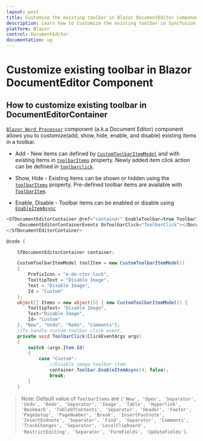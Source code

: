 ```yaml
---
layout: post
title: Customize the existing toolbar in Blazor DocumentEditor Component | Syncfusion
description: Learn how to Customize the existing toolbar in Syncfusion Blazor DocumentEditor component and much more.
platform: Blazor
control: DocumentEditor
documentation: ug
---
```

# Customize existing toolbar in Blazor DocumentEditor Component

## How to customize existing toolbar in DocumentEditorContainer

[`Blazor Word Processor`](https://www.syncfusion.com/blazor-components/blazor-word-processor) component (a.k.a Document Editor) component allows you to customize(add, show, hide, enable, and disable) existing items in a toolbar.

* Add - New items can defined by [`CustomToolbarItemModel`](https://help.syncfusion.com/cr/blazor/Syncfusion.Blazor.DocumentEditor.CustomToolbarItemModel.html) and with existing items in [`toolbarItems`](../api/document-editor-container/#toolbaritems) property. Newly added item click action can be defined in [`toolbarclick`](https://help.syncfusion.com/cr/blazor/Syncfusion.Blazor.DocumentEditor.DocumentEditorContainerEvents.html#Syncfusion_Blazor_DocumentEditor_DocumentEditorContainerEvents_OnToolbarClick).

* Show, Hide - Existing items can be shown or hidden using the [`toolbarItems`](../../api/document-editor-container/#toolbaritems) property. Pre-defined toolbar items are available with [`ToolbarItem`](../../api/document-editor/toolbaritem/).

* Enable, Disable -  Toolbar items can be enabled or disable using [`EnableItemAsync`](https://help.syncfusion.com/cr/blazor/Syncfusion.Blazor.DocumentEditor.ToolbarModule.html#Syncfusion_Blazor_DocumentEditor_ToolbarModule_EnableItemAsync_System_Int32_System_Boolean_)

```csharp
<SfDocumentEditorContainer @ref="container" EnableToolbar=true ToolbarItems="@Items">
    <DocumentEditorContainerEvents OnToolbarClick="ToolbarClick"></DocumentEditorContainerEvents>
</SfDocumentEditorContainer>

@code {

    SfDocumentEditorContainer container;

    CustomToolbarItemModel toolItem = new CustomToolbarItemModel()
    {
        PrefixIcon = "e-de-ctnr-lock",
        TooltipText = "Disable Image",
        Text = "Disable Image",
        Id = "Custom"
    };
    object[] Items = new object[5] { new CustomToolbarItemModel() {    PrefixIcon= "e-de-ctnr-lock",
        TooltipText= "Disable Image",
        Text="Disable Image",
        Id= "Custom"
    }, "New", "Undo", "Redo", "Comments"};
    //To handle custom toolbar click event.
    private void ToolbarClick(ClickEventArgs args)
    {
        switch (args.Item.Id)
        {
            case "Custom":
                //Disable image toolbar item.
                container.Toolbar.EnableItemAsync(4, false);
                break;
        }
    }
```

>Note: Default value of `ToolbarItems` are `['New', 'Open', 'Separator', 'Undo', 'Redo', 'Separator', 'Image', 'Table', 'Hyperlink', 'Bookmark', 'TableOfContents', 'Separator', 'Header', 'Footer', 'PageSetup', 'PageNumber', 'Break', 'InsertFootnote', 'InsertEndnote', 'Separator', 'Find', 'Separator', 'Comments', 'TrackChanges', 'Separator', 'LocalClipboard', 'RestrictEditing', 'Separator', 'FormFields', 'UpdateFields']`.